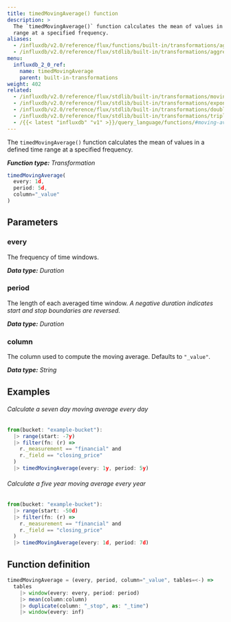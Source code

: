 ```yaml
---
title: timedMovingAverage() function
description: >
  The `timedMovingAverage()` function calculates the mean of values in a defined time
  range at a specified frequency.
aliases:
  - /influxdb/v2.0/reference/flux/functions/built-in/transformations/aggregates/timedmovingaverage/
  - /influxdb/v2.0/reference/flux/stdlib/built-in/transformations/aggregates/timedmovingaverage/
menu:
  influxdb_2_0_ref:
    name: timedMovingAverage
    parent: built-in-transformations
weight: 402
related:
  - /influxdb/v2.0/reference/flux/stdlib/built-in/transformations/movingaverage/
  - /influxdb/v2.0/reference/flux/stdlib/built-in/transformations/exponentialmovingaverage/
  - /influxdb/v2.0/reference/flux/stdlib/built-in/transformations/doubleema/
  - /influxdb/v2.0/reference/flux/stdlib/built-in/transformations/tripleema/
  - /{{< latest "influxdb" "v1" >}}/query_language/functions/#moving-average, InfluxQL MOVING_AVERAGE()
---
```


The `timedMovingAverage()` function calculates the mean of values in a defined time
range at a specified frequency.

_**Function type:** Transformation_  

```js
timedMovingAverage(
  every: 1d,
  period: 5d,
  column="_value"
)
```

## Parameters

### every
The frequency of time windows.

_**Data type:** Duration_

### period
The length of each averaged time window.
_A negative duration indicates start and stop boundaries are reversed._

_**Data type:** Duration_

### column
The column used to compute the moving average.
Defaults to `"_value"`.

_**Data type:** String_

## Examples

###### Calculate a seven day moving average every day
```js
from(bucket: "example-bucket"):
  |> range(start: -7y)
  |> filter(fn: (r) =>
    r._measurement == "financial" and
    r._field == "closing_price"
  )
  |> timedMovingAverage(every: 1y, period: 5y)
```

###### Calculate a five year moving average every year
```js
from(bucket: "example-bucket"):
  |> range(start: -50d)
  |> filter(fn: (r) =>
    r._measurement == "financial" and
    r._field == "closing_price"
  )
  |> timedMovingAverage(every: 1d, period: 7d)
```

## Function definition
```js
timedMovingAverage = (every, period, column="_value", tables=<-) =>
  tables
    |> window(every: every, period: period)
    |> mean(column:column)
    |> duplicate(column: "_stop", as: "_time")
    |> window(every: inf)
```
